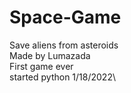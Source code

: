 # Space-Game
Save aliens from asteroids\
Made by Lumazada\
First game ever\
started python 1/18/2022\
